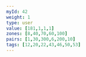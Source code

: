 ```yaml
---
myId: 42
weight: 1
type: user
value: [181,1,1,1]
zones: [8,40,70,60,100]
pairs: [1,30,300,6,200,10]
tags: [12,20,22,43,46,50,53]
---
```

